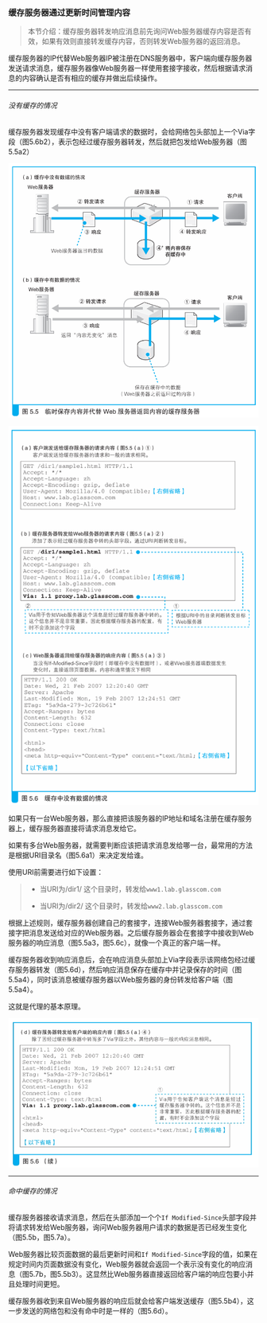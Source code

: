 ### 缓存服务器通过更新时间管理内容

> 本节介绍：缓存服务器转发响应消息前先询问Web服务器缓存内容是否有效，如果有效则直接转发缓存内容，否则转发Web服务器的返回消息。

缓存服务器的IP代替Web服务器IP被注册在DNS服务器中，客户端向缓存服务器发送请求消息，缓存服务器像Web服务器一样使用套接字接收，然后根据请求消息的内容确认是否有相应的缓存并做出后续操作。

---

###### 没有缓存的情况

缓存服务器发现缓存中没有客户端请求的数据时，会给网络包头部加上一个Via字段（图5.6b2），表示包经过缓存服务器转发，然后就把包发给Web服务器（图5.5a2）

![缓存](img/20.png)

![字段](img/21.png)

如果只有一台Web服务器，那么直接把该服务器的IP地址和域名注册在缓存服务器上，缓存服务器直接将请求消息发给它。

如果有多台Web服务器，就需要判断应该把请求消息发给哪一台，最常用的方法是根据URI目录名（图5.6a1）来决定发给谁。

使用URI前需要进行如下设置：

> - 当URI为/dir1/ 这个目录时，转发给`www1.lab.glasscom.com`
>
> - 当URI为/dir2/ 这个目录时，转发给`www2.lab.glasscom.com`

根据上述规则，缓存服务器创建自己的套接字，连接Web服务器套接字，通过套接字把消息发送给对应的Web服务器。之后缓存服务器会在套接字中接收到Web服务器的响应消息（图5.5a3，图5.6c），就像一个真正的客户端一样。

缓存服务器收到响应消息后，会在响应消息头部加上Via字段表示该网络包经过缓存服务器转发（图5.6d），然后响应消息保存在缓存中并记录保存的时间（图5.5a4），同时该消息被缓存服务器以Web服务器的身份转发给客户端（图5.5a4）。

这就是代理的基本原理。

![字段](img/22.png)

---

###### 命中缓存的情况

缓存服务器接收请求消息，然后在头部添加一个个`If Modified-Since`头部字段并将请求转发给Web服务器，询问Web服务器用户请求的数据是否已经发生变化（图5.5b，图5.7a）。

Web服务器比较页面数据的最后更新时间和`If Modified-Since`字段的值，如果在规定时间内页面数据没有变化，Web服务器就会返回一个表示没有变化的响应消息（图5.7b，图5.5b3）。这显然比Web服务器直接返回给客户端的响应包要小并且处理时间更短。

缓存服务器收到来自Web服务器的响应后就会给客户端发送缓存（图5.5b4），这一步发送的网络包和没有命中时是一样的（图5.6d）。